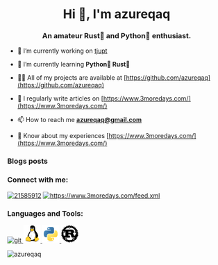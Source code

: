 <h1 align="center">Hi 👋, I'm azureqaq</h1>
<h3 align="center">An amateur Rust🦀️ and Python🐍 enthusiast.</h3>

- 🔭 I’m currently working on [tjupt](https://github.com/tjupt)

- 🌱 I’m currently learning **Python🐍 Rust🦀**

- 👨‍💻 All of my projects are available at [https://github.com/azureqaq](https://github.com/azureqaq)

- 📝 I regularly write articles on [https://www.3moredays.com/](https://www.3moredays.com/)

- 📫 How to reach me **azureqaq@gmail.com**

- 📄 Know about my experiences [https://www.3moredays.com/](https://www.3moredays.com/)

### Blogs posts
<!-- BLOG-POST-LIST:START -->
<!-- BLOG-POST-LIST:END -->

<h3 align="left">Connect with me:</h3>
<p align="left">
<a href="https://stackoverflow.com/users/21585912" target="blank"><img align="center" src="https://raw.githubusercontent.com/rahuldkjain/github-profile-readme-generator/master/src/images/icons/Social/stack-overflow.svg" alt="21585912" height="30" width="40" /></a>
<a href="/https://www.3moredays.com/feed.xml" target="blank"><img align="center" src="https://raw.githubusercontent.com/rahuldkjain/github-profile-readme-generator/master/src/images/icons/Social/rss.svg" alt="https://www.3moredays.com/feed.xml" height="30" width="40" /></a>
</p>

<h3 align="left">Languages and Tools:</h3>
<p align="left"> <a href="https://git-scm.com/" target="_blank" rel="noreferrer"> <img src="https://www.vectorlogo.zone/logos/git-scm/git-scm-icon.svg" alt="git" width="40" height="40"/> </a> <a href="https://www.linux.org/" target="_blank" rel="noreferrer"> <img src="https://raw.githubusercontent.com/devicons/devicon/master/icons/linux/linux-original.svg" alt="linux" width="40" height="40"/> </a> <a href="https://www.python.org" target="_blank" rel="noreferrer"> <img src="https://raw.githubusercontent.com/devicons/devicon/master/icons/python/python-original.svg" alt="python" width="40" height="40"/> </a> <a href="https://www.rust-lang.org" target="_blank" rel="noreferrer"> <img src="https://raw.githubusercontent.com/devicons/devicon/master/icons/rust/rust-plain.svg" alt="rust" width="40" height="40"/> </a> </p>

<p><img align="center" src="https://github-readme-stats.vercel.app/api/top-langs?username=azureqaq&show_icons=true&locale=en&layout=compact" alt="azureqaq" /></p>

